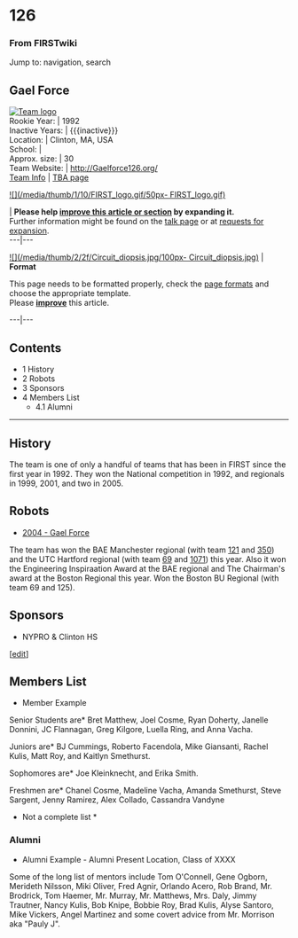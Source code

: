 # 126

### From FIRSTwiki

Jump to: navigation, search

Gael Force  
---  
[![Team logo](/media/b/b2/Theteamlogo.jpg)](/index.php/Image:Theteamlogo.jpg
"Team logo" )  
Rookie Year: | 1992  
Inactive Years: | {{{inactive}}}  
Location: | Clinton, MA, USA  
School: |  
Approx. size: | 30  
Team Website: | <http://Gaelforce126.org/>  
[Team Info](https://my.usfirst.org/myarea/index.lasso?page=teaminfo&team=126
"https://my.usfirst.org/myarea/index.lasso?page=teaminfo&team=126" ) | [TBA
page](http://www.thebluealliance.net/tbatv/team.php?team=126
"http://www.thebluealliance.net/tbatv/team.php?team=126" )  
  
  

[![](/media/thumb/1/10/FIRST_logo.gif/50px-
FIRST_logo.gif)](/index.php/Image:FIRST_logo.gif "" )

| **Please help [improve this article or
section](http://www.firstwiki.net/index.php?title=126&action=edit
"http://www.firstwiki.net/index.php?title=126&action=edit" ) by expanding
it.**  
Further information might be found on the [talk
page](/index.php?title=Talk:126&action=edit "Talk:126" ) or at [requests for
expansion](/index.php/FIRSTwiki:Requests_for_expansion "FIRSTwiki:Requests for
expansion" ).  
---|---  
  
  

[![](/media/thumb/2/2f/Circuit_diopsis.jpg/100px-
Circuit_diopsis.jpg)](/index.php/Image:Circuit_diopsis.jpg "" ) |  **Format**  

This page needs to be formatted properly, check the [page
formats](/index.php/FIRSTwiki:Page_formats "FIRSTwiki:Page formats" ) and
choose the appropriate template.  
Please **[improve](http://www.firstwiki.net/index.php?title=126&action=edit
"http://www.firstwiki.net/index.php?title=126&action=edit" )** this article.  
  
---|---  
  
  

## Contents

  * 1 History
  * 2 Robots
  * 3 Sponsors
  * 4 Members List
    * 4.1 Alumni  
---  
  

## History

The team is one of only a handful of teams that has been in FIRST since the
first year in 1992. They won the National competition in 1992, and regionals
in 1999, 2001, and two in 2005.


## Robots

  * [2004 - Gael Force](/index.php?title=Gael_Force_%28126%29&action=edit "Gael Force \(126\)" )

The team has won the BAE Manchester regional (with team [121](/index.php/121
"121" ) and [350](/index.php/350 "350" )) and the UTC Hartford regional (with
team [69](/index.php/69 "69" ) and [1071](/index.php/1071 "1071" )) this year.
Also it won the Engineering Inspiraation Award at the BAE regional and The
Chairman's award at the Boston Regional this year. Won the Boston BU Regional
(with team 69 and 125).


## Sponsors

  * NYPRO &amp; Clinton HS 

[[edit](/index.php?title=126&action=edit&section=4 "Edit section: Members
List" )]

## Members List

  * Member Example 

Senior Students are* Bret Matthew, Joel Cosme, Ryan Doherty, Janelle Donnini,
JC Flannagan, Greg Kilgore, Luella Ring, and Anna Vacha.

Juniors are* BJ Cummings, Roberto Facendola, Mike Giansanti, Rachel Kulis,
Matt Roy, and Kaitlyn Smethurst.

Sophomores are* Joe Kleinknecht, and Erika Smith.

Freshmen are* Chanel Cosme, Madeline Vacha, Amanda Smethurst, Steve Sargent,
Jenny Ramirez, Alex Collado, Cassandra Vandyne

  * Not a complete list * 


### Alumni

  * Alumni Example - Alumni Present Location, Class of XXXX 

Some of the long list of mentors include Tom O'Connell, Gene Ogborn, Merideth
Nilsson, Miki Oliver, Fred Agnir, Orlando Acero, Rob Brand, Mr. Brodrick, Tom
Haemer, Mr. Murray, Mr. Matthews, Mrs. Daly, Jimmy Trautner, Nancy Kulis, Bob
Knipe, Bobbie Roy, Brad Kulis, Alyse Santoro, Mike Vickers, Angel Martinez and
some covert advice from Mr. Morrison aka "Pauly J".

